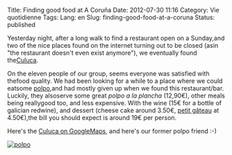 Title: Finding good food at A Coruña
Date: 2012-07-30 11:16
Category: Vie quotidienne
Tags:
Lang: en
Slug: finding-good-food-at-a-coruna
Status: published

Yesterday night, after a long walk to find a restaurant open on a Sunday,and two of the nice places found on the internet turning out to be closed (asin "the restaurant doesn't even exist anymore"), we eventually found the[Culuca](http://www.culuca.com).

On the eleven people of our group, seems everyone was satisfied with thefood quality. We had been looking for a while to a place where we could eatsome [polpo](http://en.wikipedia.org/wiki/Octopus),and had mostly given up when we found this restaurant/bar. Luckily, they alsoserve some great *polpo a la plancha* (12,90€), other meals being reallygood too, and less expensive. With the wine (15€ for a bottle of galician redwine), and dessert (cheese cake around 3.50€, [petit gâteau](http://en.wikipedia.org/wiki/Petit_G%C3%A2teau) at 4.50€),the bill you should expect is around 19€ per person.

Here's the [Culuca on GoogleMaps](http://goo.gl/maps/X9Y85), and here's our former polpo friend :-)

[![polpo]({static}/media/guadec/2012/P1080329.JPG)]({static}/media/guadec/2012/P1080329.JPG)
